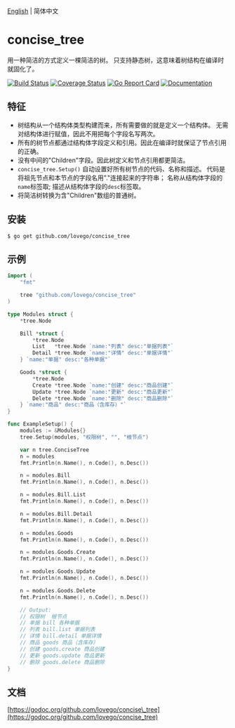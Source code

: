 [English](Readme.md) | 简体中文

# concise\_tree
用一种简洁的方式定义一棵简洁的树。
只支持静态树，这意味着树结构在编译时就固化了。

[![Build Status](https://github.com/lovego/concise_tree/actions/workflows/go.yml/badge.svg)](https://github.com/lovego/concise_tree/actions/workflows/go.yml)
[![Coverage Status](https://coveralls.io/repos/github/lovego/concise_tree/badge.svg?branch=master&1)](https://coveralls.io/github/lovego/concise_tree)
[![Go Report Card](https://goreportcard.com/badge/github.com/lovego/concise_tree)](https://goreportcard.com/report/github.com/lovego/concise_tree)
[![Documentation](https://pkg.go.dev/badge/github.com/lovego/concise_tree)](https://pkg.go.dev/github.com/lovego/concise_tree@v0.0.3)

## 特征
- 树结构从一个结构体类型构建而来，所有需要做的就是定义一个结构体。
  无需对结构体进行赋值，因此不用把每个字段名写两次。
- 所有的树节点都通过结构体字段定义和引用。因此在编译时就保证了节点引用的正确。
- 没有中间的"Children"字段。因此树定义和节点引用都更简洁。
- `concise_tree.Setup()` 自动设置好所有树节点的代码、名称和描述。
  代码是将祖先节点和本节点的字段名用"."连接起来的字符串；
  名称从结构体字段的`name`标签取; 描述从结构体字段的`desc`标签取。
- 将简洁树转换为含"Children"数组的普通树。

## 安装
`$ go get github.com/lovego/concise_tree`

## 示例
```go
import (
	"fmt"

	tree "github.com/lovego/concise_tree"
)

type Modules struct {
	*tree.Node

	Bill *struct {
		*tree.Node
		List   *tree.Node `name:"列表" desc:"单据列表"`
		Detail *tree.Node `name:"详情" desc:"单据详情"`
	} `name:"单据" desc:"各种单据"`

	Goods *struct {
		*tree.Node
		Create *tree.Node `name:"创建" desc:"商品创建"`
		Update *tree.Node `name:"更新" desc:"商品更新"`
		Delete *tree.Node `name:"删除" desc:"商品删除"`
	} `name:"商品" desc:"商品（含库存）"`
}

func ExampleSetup() {
	modules := &Modules{}
	tree.Setup(modules, "权限树", "", "根节点")

	var n tree.ConciseTree
	n = modules
	fmt.Println(n.Name(), n.Code(), n.Desc())

	n = modules.Bill
	fmt.Println(n.Name(), n.Code(), n.Desc())

	n = modules.Bill.List
	fmt.Println(n.Name(), n.Code(), n.Desc())

	n = modules.Bill.Detail
	fmt.Println(n.Name(), n.Code(), n.Desc())

	n = modules.Goods
	fmt.Println(n.Name(), n.Code(), n.Desc())

	n = modules.Goods.Create
	fmt.Println(n.Name(), n.Code(), n.Desc())

	n = modules.Goods.Update
	fmt.Println(n.Name(), n.Code(), n.Desc())

	n = modules.Goods.Delete
	fmt.Println(n.Name(), n.Code(), n.Desc())

	// Output:
	// 权限树  根节点
	// 单据 bill 各种单据
	// 列表 bill.list 单据列表
	// 详情 bill.detail 单据详情
	// 商品 goods 商品（含库存）
	// 创建 goods.create 商品创建
	// 更新 goods.update 商品更新
	// 删除 goods.delete 商品删除
}
```

## 文档
[https://godoc.org/github.com/lovego/concise\_tree](https://godoc.org/github.com/lovego/concise_tree)
